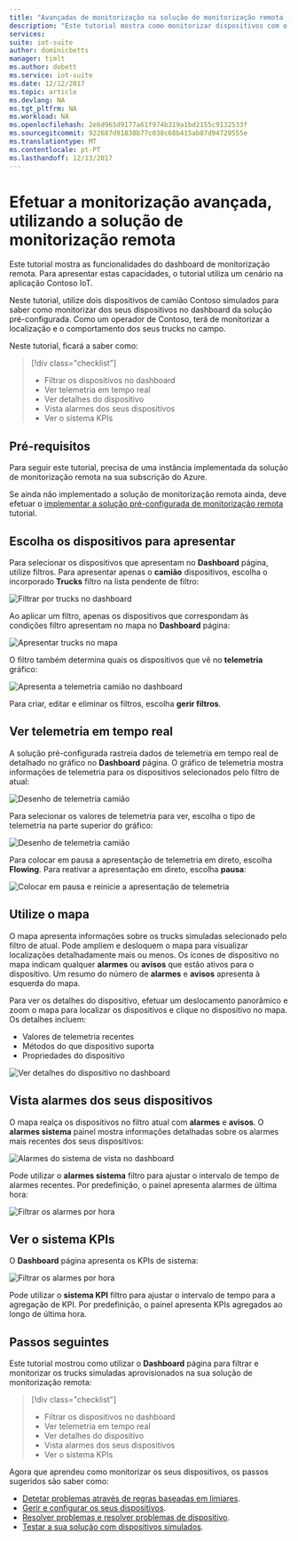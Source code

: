 ```yaml
---
title: "Avançadas de monitorização na solução de monitorização remota - Azure | Microsoft Docs"
description: "Este tutorial mostra como monitorizar dispositivos com o dashboard de solução de monitorização remota."
services: 
suite: iot-suite
author: dominicbetts
manager: timlt
ms.author: dobett
ms.service: iot-suite
ms.date: 12/12/2017
ms.topic: article
ms.devlang: NA
ms.tgt_pltfrm: NA
ms.workload: NA
ms.openlocfilehash: 2e6d965d9177a61f974b319a1bd2155c9132533f
ms.sourcegitcommit: 922687d91838b77c038c68b415ab87d94729555e
ms.translationtype: MT
ms.contentlocale: pt-PT
ms.lasthandoff: 12/13/2017
---
```

# <a name="perform-advanced-monitoring-using-the-remote-monitoring-solution"></a>Efetuar a monitorização avançada, utilizando a solução de monitorização remota

Este tutorial mostra as funcionalidades do dashboard de monitorização remota. Para apresentar estas capacidades, o tutorial utiliza um cenário na aplicação Contoso IoT.

Neste tutorial, utilize dois dispositivos de camião Contoso simulados para saber como monitorizar dos seus dispositivos no dashboard da solução pré-configurada. Como um operador de Contoso, terá de monitorizar a localização e o comportamento dos seus trucks no campo.

Neste tutorial, ficará a saber como:

>[!div class="checklist"]
> * Filtrar os dispositivos no dashboard
> * Ver telemetria em tempo real
> * Ver detalhes do dispositivo
> * Vista alarmes dos seus dispositivos
> * Ver o sistema KPIs

## <a name="prerequisites"></a>Pré-requisitos

Para seguir este tutorial, precisa de uma instância implementada da solução de monitorização remota na sua subscrição do Azure.

Se ainda não implementado a solução de monitorização remota ainda, deve efetuar o [implementar a solução pré-configurada de monitorização remota](iot-suite-remote-monitoring-deploy.md) tutorial.

## <a name="choose-the-devices-to-display"></a>Escolha os dispositivos para apresentar

Para selecionar os dispositivos que apresentam no **Dashboard** página, utilize filtros. Para apresentar apenas o **camião** dispositivos, escolha o incorporado **Trucks** filtro na lista pendente de filtro:

![Filtrar por trucks no dashboard](media/iot-suite-remote-monitoring-monitor/dashboardtruckfilter.png)

Ao aplicar um filtro, apenas os dispositivos que correspondam às condições filtro apresentam no mapa no **Dashboard** página:

![Apresentar trucks no mapa](media/iot-suite-remote-monitoring-monitor/dashboardtruckmap.png)

O filtro também determina quais os dispositivos que vê no **telemetria** gráfico:

![Apresenta a telemetria camião no dashboard](media/iot-suite-remote-monitoring-monitor/dashboardtelemetry.png)

Para criar, editar e eliminar os filtros, escolha **gerir filtros**.

## <a name="view-real-time-telemetry"></a>Ver telemetria em tempo real

A solução pré-configurada rastreia dados de telemetria em tempo real de detalhado no gráfico no **Dashboard** página. O gráfico de telemetria mostra informações de telemetria para os dispositivos selecionados pelo filtro de atual:

![Desenho de telemetria camião](media/iot-suite-remote-monitoring-monitor/dashboardtelemetryview.png)

Para selecionar os valores de telemetria para ver, escolha o tipo de telemetria na parte superior do gráfico:

![Desenho de telemetria camião](media/iot-suite-remote-monitoring-monitor/dashboardselecttelemetry.png)

Para colocar em pausa a apresentação de telemetria em direto, escolha **Flowing**. Para reativar a apresentação em direto, escolha **pausa**:

![Colocar em pausa e reinicie a apresentação de telemetria](media/iot-suite-remote-monitoring-monitor/dashboardtelemetrypause.png)

## <a name="use-the-map"></a>Utilize o mapa

O mapa apresenta informações sobre os trucks simuladas selecionado pelo filtro de atual. Pode ampliem e desloquem o mapa para visualizar localizações detalhadamente mais ou menos. Os ícones de dispositivo no mapa indicam qualquer **alarmes** ou **avisos** que estão ativos para o dispositivo. Um resumo do número de **alarmes** e **avisos** apresenta à esquerda do mapa.

Para ver os detalhes do dispositivo, efetuar um deslocamento panorâmico e zoom o mapa para localizar os dispositivos e clique no dispositivo no mapa. Os detalhes incluem:

* Valores de telemetria recentes
* Métodos do que dispositivo suporta
* Propriedades do dispositivo

![Ver detalhes do dispositivo no dashboard](media/iot-suite-remote-monitoring-monitor/dashboarddevicedetail.png)

## <a name="view-alarms-from-your-devices"></a>Vista alarmes dos seus dispositivos

O mapa realça os dispositivos no filtro atual com **alarmes** e **avisos**. O **alarmes sistema** painel mostra informações detalhadas sobre os alarmes mais recentes dos seus dispositivos:

![Alarmes do sistema de vista no dashboard](media/iot-suite-remote-monitoring-monitor/dashboardsystemalarms.png)

Pode utilizar o **alarmes sistema** filtro para ajustar o intervalo de tempo de alarmes recentes. Por predefinição, o painel apresenta alarmes de última hora:

![Filtrar os alarmes por hora](media/iot-suite-remote-monitoring-monitor/dashboardalarmsfilter.png)

## <a name="view-the-system-kpis"></a>Ver o sistema KPIs

O **Dashboard** página apresenta os KPIs de sistema:

![Filtrar os alarmes por hora](media/iot-suite-remote-monitoring-monitor/dashboardkpis.png)

Pode utilizar o **sistema KPI** filtro para ajustar o intervalo de tempo para a agregação de KPI. Por predefinição, o painel apresenta KPIs agregados ao longo de última hora.

## <a name="next-steps"></a>Passos seguintes

Este tutorial mostrou como utilizar o **Dashboard** página para filtrar e monitorizar os trucks simuladas aprovisionados na sua solução de monitorização remota:

<!-- Repeat task list from intro -->
>[!div class="checklist"]
> * Filtrar os dispositivos no dashboard
> * Ver telemetria em tempo real
> * Ver detalhes do dispositivo
> * Vista alarmes dos seus dispositivos
> * Ver o sistema KPIs

Agora que aprendeu como monitorizar os seus dispositivos, os passos sugeridos são saber como:

* [Detetar problemas através de regras baseadas em limiares](./iot-suite-remote-monitoring-automate.md).
* [Gerir e configurar os seus dispositivos](./iot-suite-remote-monitoring-manage.md).
* [Resolver problemas e resolver problemas de dispositivo](./iot-suite-remote-monitoring-maintain.md).
* [Testar a sua solução com dispositivos simulados](iot-suite-remote-monitoring-test.md).

<!-- Next tutorials in the sequence -->
